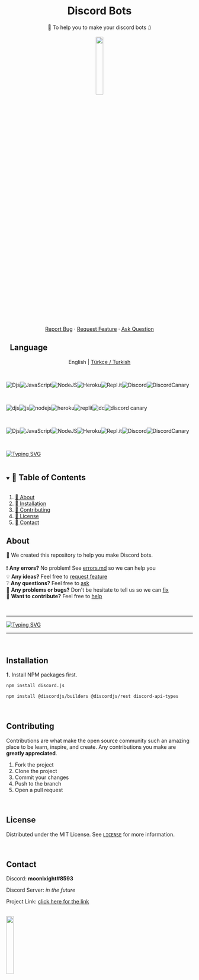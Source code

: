   <h1 align="center">Discord Bots</h1>

  <p align="center">
    🤖 To help you to make your discord bots :)
    <br />
    <br />
    <img src="https://github.com/vimalverma558/vimalverma558/blob/v2/img/hello.gif" width="20%">
    <br />
    <a href="https://github.com/nightlxight/discord-bots/issues/new/choose">Report Bug</a>
    ·
    <a href="https://github.com/nightlxight/discord-bots/issues/new/choose">Request Feature</a>
    ·
    <a href="https://github.com/nightlxight/discord-bots/issues/new/choose">Ask Question</a>
  </p>
</p>

## ‏‏‏‏‏‏‏‏   ‏‏‏‏‏‏‏‏   ‏‏‏‏‏‏‏‏   ‏‏‏‏‏‏‏‏   ‏‏‏‏‏‏‏‏   ‏‏‏‏‏‏‏‏   ‏‏‏‏‏‏‏‏   ‏‏‏‏‏‏‏‏   ‏‏‏‏‏‏‏‏   ‏‏‏‏‏‏‏‏   ‏‏‏‏‏‏‏‏   ‏‏‏‏‏‏‏‏   ‏‏‏‏‏‏‏‏   ‏‏‏‏‏‏‏‏   ‏‏‏‏‏‏‏‏   ‏‏‏‏‏‏‏‏   ‏‏‏‏‏‏‏‏   ‏‏‏‏‏‏‏‏   ‏‏‏‏‏‏‏‏   ‏‏‏‏‏‏‏‏   ‏‏‏‏‏‏‏‏   ‏‏‏‏‏‏‏‏   ‏‏‏‏‏‏‏‏   ‏‏‏‏‏‏‏‏   ‏‏‏‏‏‏‏‏   ‏‏‏‏‏‏‏‏   ‏‏‏‏‏‏‏‏   ‏‏‏‏‏‏‏‏   ‏‏‏‏‏‏‏‏   ‏‏‏‏‏‏‏‏   ‏‏‏‏‏‏‏‏   ‏‏‏‏‏‏‏‏   ‏‏‏‏‏‏‏‏   ‏‏‏‏‏‏‏‏   ‏‏‏‏‏‏‏‏   ‏‏‏‏‏‏‏‏   ‏‏‏‏‏‏‏‏   ‏‏‏‏‏‏‏‏ ‏‏‏‏‏‏‏‏   ‏‏‏‏‏‏‏‏   ‏‏‏‏‏‏‏‏   ‏‏‏‏‏‏‏‏   ‏‏‏‏‏‏‏‏   ‏‏‏‏‏‏‏‏   ‏‏‏‏‏‏‏‏   ‏‏‏‏‏‏‏‏   ‏‏‏‏‏‏‏‏   ‏‏‏‏‏‏‏‏   ‏‏‏‏‏‏‏‏   ‏‏‏‏‏‏‏‏   ‏‏‏‏‏‏‏‏‏‏‏‏‏‏‏   ‏‏‏‏‏‏‏‏   ‏‏‏‏‏‏‏‏   ‏‏‏‏‏‏‏‏   ‏‏‏‏‏‏‏‏   ‏‏‏‏‏‏‏‏   ‏‏‏‏‏‏‏‏   Language

<p align="center">
  <span>English</span> |
  <a href="https://github.com/nightlxight/discord-bots/blob/main/docs/lang/turkish">Türkçe / Turkish</a>
</p>

<br>

![Djs](https://img.shields.io/badge/discord.js-%237289DA.svg?style=for-the-badge&logo=discord&logoColor=white)![JavaScript](https://img.shields.io/badge/javascript-%23323330.svg?style=for-the-badge&logo=javascript&logoColor=%23F7DF1E)![NodeJS](https://img.shields.io/badge/node.js-6DA55F?style=for-the-badge&logo=node.js&logoColor=white)![Heroku](https://img.shields.io/badge/heroku-%23430098.svg?style=for-the-badge&logo=heroku&logoColor=white)![Repl.it](https://img.shields.io/badge/Repl.it-%230D101E.svg?style=for-the-badge&logo=replit&logoColor=white)![Discord](https://img.shields.io/badge/Discord-%237289DA.svg?style=for-the-badge&logo=discord&logoColor=white)![DiscordCanary](https://img.shields.io/badge/DiscordCanary-%237289DA.svg?style=for-the-badge&logo=discord&logoColor=yellow)

<br>

![djs](https://i.imgur.com/28WJuoV.png)![js](https://i.imgur.com/9QsLsBV.png)![nodejs](https://i.imgur.com/7gzNXzR.jpeg)![heroku](https://i.imgur.com/onA4EYv.jpeg)![replit](https://i.imgur.com/VDOvO5q.png)![dc](https://i.imgur.com/bGU9bJv.jpeg)![discord canary](https://i.imgur.com/4BqG9Cv.jpeg)

<br>

![Djs](https://img.shields.io/badge/discord.js-%237289DA.svg?style=for-the-badge&logo=discord&logoColor=white)![JavaScript](https://img.shields.io/badge/javascript-%23323330.svg?style=for-the-badge&logo=javascript&logoColor=%23F7DF1E)![NodeJS](https://img.shields.io/badge/node.js-6DA55F?style=for-the-badge&logo=node.js&logoColor=white)![Heroku](https://img.shields.io/badge/heroku-%23430098.svg?style=for-the-badge&logo=heroku&logoColor=white)![Repl.it](https://img.shields.io/badge/Repl.it-%230D101E.svg?style=for-the-badge&logo=replit&logoColor=white)![Discord](https://img.shields.io/badge/Discord-%237289DA.svg?style=for-the-badge&logo=discord&logoColor=white)![DiscordCanary](https://img.shields.io/badge/DiscordCanary-%237289DA.svg?style=for-the-badge&logo=discord&logoColor=yellow)


<br>

[![Typing SVG](https://readme-typing-svg.herokuapp.com?font=Robot-Bold&size=30&color=330033&center=true&vCenter=true&width=900&height=110&lines=🎉+Discord+Bots+🎉;🤖+to+help+you+to+make+bots)](https://git.io/typing-svg)


<!-- TABLE OF CONTENTS -->
<details open="open">
  <summary><h2 style="display: inline-block">📌 Table of Contents</h2></summary>
  <ol>
    <li><a href="#about">📄 About</a></li>
    <li><a href="#installation">🎈 Installation</a></li>
    <li><a href="#contributing">📝 Contributing</a></li>
    <li><a href="#license">📑 License</a></li>
    <li><a href="#contact">📨 Contact</a></li>
  </ol>
</details>


<!-- ABOUT -->
## About
📑 We created this repository to help you make Discord bots.
<br>
<br>
❗ **Any errors?** No problem! See [errors.md](https://github.com/nightlxight/discord-bots/blob/main/docs/errors.md#errors) so we can help you
<br>
💡 **Any ideas?** Feel free to [request feature](https://github.com/nightlxight/discord-bots/issues/new/choose)
<br>
❔ **Any questions?** Feel free to [ask](https://github.com/nightlxight/discord-bots/issues/new/choose)
<br>
🤖 **Any problems or bugs?** Don't be hesitate to tell us so we can [fix](https://github.com/nightlxight/discord-bots/issues/new/choose)
<br>
🍕 **Want to contribute?** Feel free to <a href="#contributing">help</a>

<br>

---

[![Typing SVG](https://readme-typing-svg.herokuapp.com?font=Robot-Bold&size=30&color=330033&center=true&vCenter=true&width=900&height=110&lines=github.com/nightlxight/discord-bots)](https://git.io/typing-svg)

---

<br>


## Installation

**1.** Install NPM packages first.
   ```sh
   npm install discord.js
   ```
   ```sh
   npm install @discordjs/builders @discordjs/rest discord-api-types
   ```



<br>



<!-- CONTRIBUTING -->
## Contributing

Contributions are what make the open source community such an amazing place to be learn, inspire, and create. Any contributions you make are **greatly appreciated**.

1. Fork the project
2. Clone the project
3. Commit your changes
4. Push to the branch
5. Open a pull request


<br>

<!-- LICENSE -->
## License

Distributed under the MIT License. See [`LICENSE`](https://github.com/nightlxight/discord-bots/blob/main/LICENSE) for more information.

<br>

<!-- CONTACT -->
## Contact

Discord: **moonlxight#8593**

Discord Server: *in the future*

Project Link: [click here for the link](https://github.com/nightlxight/discord-bots)


<br>

<img src="https://media.giphy.com/media/jpVnC65DmYeyRL4LHS/giphy.gif" width="20%">



<!-- MARKDOWN LINKS & IMAGES -->
<!-- https://www.markdownguide.org/basic-syntax/#reference-style-links -->
[contributors-shield]: https://img.shields.io/github/contributors/github_username/repo.svg?style=for-the-badge
[contributors-url]: https://github.com/github_username/repo_name/graphs/contributors
[forks-shield]: https://img.shields.io/github/forks/github_username/repo.svg?style=for-the-badge
[forks-url]: https://github.com/github_username/repo_name/network/members
[stars-shield]: https://img.shields.io/github/stars/github_username/repo.svg?style=for-the-badge
[stars-url]: https://github.com/github_username/repo_name/stargazers
[issues-shield]: https://img.shields.io/github/issues/github_username/repo.svg?style=for-the-badge
[issues-url]: https://github.com/github_username/repo_name/issues
[license-shield]: https://img.shields.io/github/license/github_username/repo.svg?style=for-the-badge
[license-url]: https://github.com/github_username/repo_name/blob/master/LICENSE.txt
[linkedin-shield]: https://img.shields.io/badge/-LinkedIn-black.svg?style=for-the-badge&logo=linkedin&colorB=555
[linkedin-url]: https://linkedin.com/in/github_username
